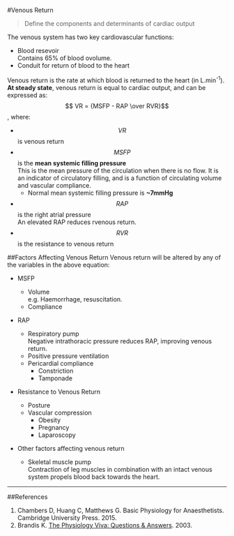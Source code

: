 #Venous Return

> Define the components and determinants of cardiac output

The venous system has two key cardiovascular functions:
* Blood resevoir  
Contains 65% of blood ovolume.
* Conduit for return of blood to the heart

Venous return is the rate at which blood is returned to the heart (in L.min<sup>-1</sup>). **At steady state**, venous return is equal to cardiac output, and can be expressed as:  
$$ VR = {MSFP - RAP \over RVR}$$, where:
* $$VR$$ is venous return
* $$MSFP$$ is the **mean systemic filling pressure**  
This is the mean pressure of the circulation when there is no flow. It is an indicator of circulatory filling, and is a function of circulating volume and vascular compliance.
    * Normal mean systemic filling pressure is **~7mmHg**  
* $$RAP$$ is the right atrial pressure  
An elevated RAP reduces rvenous return.
* $$RVR$$ is the resistance to venous return
    
##Factors Affecting Venous Return
Venous return will be altered by any of the variables in the above equation:
* MSFP
    * Volume  
    e.g. Haemorrhage, resuscitation.
    * Compliance  
* RAP
    * Respiratory pump  
    Negative intrathoracic pressure reduces RAP, improving venous return.
    * Positive pressure ventilation
    * Pericardial compliance
        * Constriction
        * Tamponade
* Resistance to Venous Return
    * Posture
    * Vascular compression
        * Obesity
        * Pregnancy
        * Laparoscopy


* Other factors affecting venous return
    * Skeletal muscle pump  
    Contraction of leg muscles in combination with an intact venous system propels blood back towards the heart.
    

---

##References

1. Chambers D, Huang C, Matthews G. Basic Physiology for Anaesthetists. Cambridge University Press. 2015.
2. Brandis K. [The Physiology Viva: Questions & Answers](http://www.anaesthesiamcq.com/vivabook.php). 2003.
